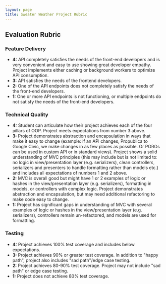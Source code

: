 ```yaml
---
layout: page
title: Sweater Weather Project Rubric
---
```


## Evaluation Rubric

### Feature Delivery

* **4:** API completely satisfies the needs of the front-end developers and is very convenient and easy to use showing great developer empathy. Project implements either caching or background workers to optimize API consumption.
* **3:** API satisfies the needs of the frontend developers.
* **2:** One of the API endpoints does not completely satisfy the needs of the front-end developers.
* **1:** One or more API endpoints is not functioning, or multiple endpoints do not satisfy the needs of the front-end developers.

### Technical Quality

* **4:**  Student can articulate how their project achieves each of the four pillars of OOP. Project meets expectations from number 3 above.
* **3:**  Project demonstrates abstraction and encapsulation in ways that make it easy to change (example: if an API changes, Propublica to Google Civic, we make changes in as few places as possible. Or POROs can be used in custom API or in standard views). Project shows a solid understanding of MVC principles (this may include but is not limited to: no logic in view/presentation layer (e.g. serializers), clean controllers, serializers and presenters to handle formatting rather than models etc.) and includes all expectations of numbers 1 and 2 above.
* **2:**  MVC is overall good but might have 1 or 2 examples of logic or hashes in the view/presentation layer (e.g. serializers), formatting in models, or controllers with complex logic. Project demonstrates abstraction and encapsulation, but may need additional refactoring to make code easy to change.
* **1:**  Project has significant gaps in understanding of MVC with several examples of logic or hashes in the view/presentation layer (e.g. serializers), controllers remain un-refactored, and models are used for formatting.

### Testing

* **4:** Project achieves 100% test coverage and includes below expectations.
* **3:** Project achieves 90% or greater test coverage. In addition to "happy path", project also includes "sad path"/edge case testing.
* **2:** Project achieves 80-90% test coverage. Project may not include "sad path" or edge case testing.
* **1:** Project does not achieve 80% test coverage.

